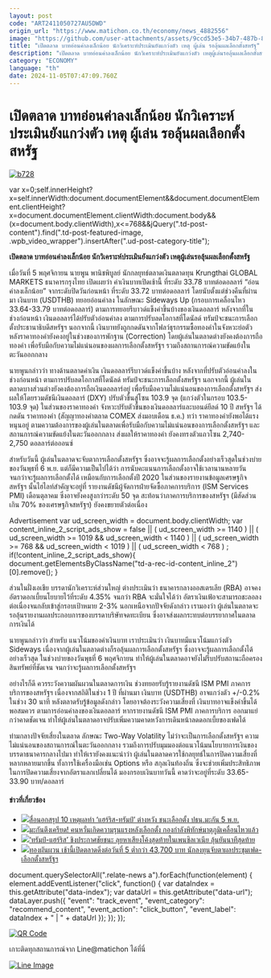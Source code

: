 ```yaml
---
layout: post
code: "ART2411050727AU5DWD"
origin_url: "https://www.matichon.co.th/economy/news_4882556"
image: "https://github.com/user-attachments/assets/9ccd53e5-34b7-487b-8692-e0262b68f0e1"
title: "เปิดตลาด บาทอ่อนค่าลงเล็กน้อย นักวิเคราะห์ประเมินยังแกว่งตัว เหตุ ผู้เล่น รอลุ้นผลเลือกตั้งสหรัฐ"
description: "เปิดตลาด บาทอ่อนค่าลงเล็กน้อย นักวิเคราะห์ประเมินยังแกว่งตัว เหตุผู้เล่นรอลุ้นผลเลือกตั้งสหรัฐ"
category: "ECONOMY"
language: "th"
date: 2024-11-05T07:47:09.760Z
---
```


# เปิดตลาด บาทอ่อนค่าลงเล็กน้อย นักวิเคราะห์ประเมินยังแกว่งตัว เหตุ ผู้เล่น รอลุ้นผลเลือกตั้งสหรัฐ

[![](https://www.matichon.co.th/wp-content/uploads/2024/11/b728.jpg "b728")](https://www.matichon.co.th/wp-content/uploads/2024/11/b728.jpg)

var x=0;self.innerHeight?x=self.innerWidth:document.documentElement&&document.documentElement.clientHeight?x=document.documentElement.clientWidth:document.body&&(x=document.body.clientWidth),x<=768&&jQuery(".td-post-content").find(".td-post-featured-image, .wpb\_video\_wrapper").insertAfter(".ud-post-category-title");

**เปิดตลาด บาทอ่อนค่าลงเล็กน้อย นักวิเคราะห์ประเมินยังแกว่งตัว เหตุผู้เล่นรอลุ้นผลเลือกตั้งสหรัฐ**

เมื่อวันที่ 5 พฤศจิกายน นายพูน พานิชพิบูลย์ นักกลยุทธ์ตลาดเงินตลาดทุน Krungthai GLOBAL MARKETS ธนาคารกรุงไทย เปิดเผยว่า ค่าเงินบาทเปิดเช้านี้ ที่ระดับ 33.78 บาทต่อดอลลาร์ “อ่อนค่าลงเล็กน้อย” จากระดับปิดวันก่อนหน้า ที่ระดับ 33.72 บาทต่อดอลลาร์ โดยนับตั้งแต่ช่วงคืนที่ผ่านมา เงินบาท (USDTHB) ทยอยอ่อนค่าลง ในลักษณะ Sideways Up (กรอบการเคลื่อนไหว 33.64-33.79 บาทต่อดอลลาร์) ตามการทยอยรีบาวด์แข็งค่าขึ้นบ้างของเงินดอลลาร์ หลังจากที่ในช่วงก่อนหน้า เงินดอลลาร์ได้ปรับตัวอ่อนค่าลง ตามการปรับลดโอกาสที่โดนัลด์ ทรัมป์จะชนะการเลือกตั้งประธานาธิบดีสหรัฐฯ นอกจากนี้ เงินบาทยังถูกกดดันจากโฟลว์ธุรกรรมซื้อทองคำในจังหวะย่อตัว หลังราคาทองคำยังคงอยู่ในช่วงของการพักฐาน (Correction) โดยผู้เล่นในตลาดต่างยังคงต้องการถือทองคำ เพื่อรับมือกับความไม่แน่นอนของผลการเลือกตั้งสหรัฐฯ รวมถึงสถานการณ์ความขัดแย้งในตะวันออกกลาง

นายพูนกล่าวว่า ทางด้านตลาดค่าเงิน เงินดอลลาร์รีบาวด์แข็งค่าขึ้นบ้าง หลังจากที่ปรับตัวอ่อนค่าลงในช่วงก่อนหน้า ตามการปรับลดโอกาสที่โดนัลด์ ทรัมป์จะชนะการเลือกตั้งสหรัฐฯ นอกจากนี้ ผู้เล่นในตลาดบางส่วนต่างยังคงต้องการถือเงินดอลลาร์อยู่ เพื่อรับมือความไม่แน่นอนของการเลือกตั้งสหรัฐฯ ส่งผลให้โดยรวมดัชนีเงินดอลลาร์ (DXY) ปรับตัวขึ้นสู่โซน 103.9 จุด (แกว่งตัวในกรอบ 103.5-103.9 จุด) ในส่วนของราคาทองคำ จังหวะปรับตัวขึ้นของเงินดอลลาร์และบอนด์ยีลด์ 10 ปี สหรัฐฯ ได้กดดัน ราคาทองคำ (สัญญาทองคำตลาด COMEX ส่งมอบเดือน ธ.ค.) ทว่า ราคาทองคำยังพอได้แรงหนุนอยู่ ตามความต้องการของผู้เล่นในตลาดเพื่อรับมือกับความไม่แน่นอนของการเลือกตั้งสหรัฐฯ และสถานการณ์ความขัดแย้งในตะวันออกกลาง ส่งผลให้ราคาทองคำ ยังคงทรงตัวแถวโซน 2,740-2,750 ดอลลาร์ต่อออนซ์

สำหรับวันนี้ ผู้เล่นในตลาดจะจับตาการเลือกตั้งสหรัฐฯ ซึ่งอาจจะรู้ผลการเลือกตั้งอย่างเร็วสุดในช่วงบ่ายของวันพุธที่ 6 พ.ย. แต่ก็มีความเป็นไปได้ว่า การนับคะแนนการเลือกตั้งอาจใช้เวลานานหลายวัน จนกว่าจะรู้ผลการเลือกตั้งได้ เหมือนกับการเลือกตั้งปี 2020 ในส่วนของรายงานข้อมูลเศรษฐกิจสหรัฐฯ นั้นไฮไลท์สำคัญจะอยู่ที่ รายงานดัชนีผู้จัดการฝ่ายจัดซื้อภาคการบริการ (ISM Services PMI) เดือนตุลาคม ซึ่งอาจยังคงสูงกว่าระดับ 50 จุด สะท้อนว่าภาคการบริการของสหรัฐฯ (มีสัดส่วนเกิน 70% ของเศรษฐกิจสหรัฐฯ) ยังคงขยายตัวต่อเนื่อง

Advertisement var ud\_screen\_width = document.body.clientWidth; var content\_inline\_2\_script\_ads\_show = false || ( ud\_screen\_width >= 1140 ) || ( ud\_screen\_width >= 1019 && ud\_screen\_width < 1140 ) || ( ud\_screen\_width >= 768 && ud\_screen\_width < 1019 ) || ( ud\_screen\_width < 768 ) ; if(!content\_inline\_2\_script\_ads\_show){ document.getElementsByClassName("td-a-rec-id-content\_inline\_2")\[0\].remove(); }

ส่วนในฝั่งเอเชีย บรรดานักวิเคราะห์ส่วนใหญ่ ต่างประเมินว่า ธนาคารกลางออสเตรเลีย (RBA) อาจคงอัตราดอกเบี้ยนโยบายไว้ที่ระดับ 4.35% จนกว่า RBA จะมั่นใจได้ว่า อัตราเงินเฟ้อจะสามารถชะลอลงต่อเนื่องจนกลับเข้าสู่กรอบเป้าหมาย 2-3% นอกเหนือจากปัจจัยดังกล่าว เรามองว่า ผู้เล่นในตลาดจะรอลุ้นรายงานผลประกอบการของบรรดาบริษัทจดทะเบียน ซึ่งอาจส่งผลกระทบต่อบรรยากาศในตลาดการเงินได้

นายพูนกล่าวว่า สำหรับ แนวโน้มของค่าเงินบาท เราประเมินว่า เงินบาทมีแนวโน้มแกว่งตัว Sideways เนื่องจากผู้เล่นในตลาดต่างก็รอลุ้นผลการเลือกตั้งสหรัฐฯ ซึ่งอาจจะรู้ผลการเลือกตั้งได้อย่างเร็วสุด ในช่วงบ่ายของวันพุธที่ 6 พฤศจิกายน ทำให้ผู้เล่นในตลาดอาจยังไม่รีบปรับสถานะถือครองสินทรัพย์ที่ชัดเจน จนกว่าจะรู้ผลการเลือกตั้งสหรัฐฯ

อย่างไรก็ดี ควรระวังความผันผวนในตลาดการเงิน ช่วงทยอยรับรู้รายงานดัชนี ISM PMI ภาคการบริการของสหรัฐฯ เนื่องจากสถิติในช่วง 1 ปี ที่ผ่านมา เงินบาท (USDTHB) อาจแกว่งตัว +/-0.2% ในช่วง 30 นาที หลังตลาดรับรู้ข้อมูลดังกล่าว โดยอาจต้องระวังความเสี่ยงที่ เงินบาทอาจแข็งค่าขึ้นได้พอสมควร ตามการอ่อนค่าลงของเงินดอลลาร์ หากรายงานดัชนี ISM PMI ภาคการบริการ ออกมาแย่กว่าคาดชัดเจน ทำให้ผู้เล่นในตลาดอาจปรับเพิ่มความคาดหวังการเดินหน้าลดดอกเบี้ยของเฟดได้

ท่ามกลางปัจจัยเสี่ยงในตลาด ลักษณะ Two-Way Volatility ไม่ว่าจะเป็นการเลือกตั้งสหรัฐฯ ความไม่แน่นอนของสถานการณ์ในตะวันออกกลาง รวมถึงการปรับมุมมองต่อแนวโน้มนโยบายการเงินของบรรดาธนาคารกลางไปมา ทำให้เรายังคงแนะนำว่า ผู้เล่นในตลาดควรใช้กลยุทธ์ในการปิดความเสี่ยงที่หลากหลายมากขึ้น ทั้งการใช้เครื่องมือเช่น Options หรือ สกุลเงินท้องถิ่น ซึ่งจะช่วยเพิ่มประสิทธิภาพในการปิดความเสี่ยงจากอัตราแลกเปลี่ยนได้ มองกรอบเงินบาทวันนี้ คาดว่าจะอยู่ที่ระดับ 33.65-33.90 บาท/ดอลลาร์

#### ข่าวที่เกี่ยวข้อง

*   [![](https://www.matichon.co.th/wp-content/uploads/2024/11/10tj.jpg)สื่อนอกสรุป 10 เหตุผลทำ ‘แฮร์ริส-ทรัมป์’ ต่างหวัง ชนะเลือกตั้ง ปธน.มะกัน 5 พ.ย.](https://www.matichon.co.th/foreign/news_4882632)
*   [![](https://www.matichon.co.th/wp-content/uploads/2024/11/728-AFP__20241105__36LK2DZ__v1__HighRes__UsVoteDisinformationSecurityArizona.jpg)มะกันตึงเครียด! คนหวั่นเกิดความรุนแรงหลังเลือกตั้ง กองกำลังพิทักษ์มาตุภูมิเคลื่อนไหวแล้ว](https://www.matichon.co.th/foreign/news_4882675)
*   [![](https://www.matichon.co.th/wp-content/uploads/2024/11/thus.jpg)‘ทรัมป์-แฮร์ริส’ ชิงประกาศชัยชนะ ลุยหาเสียงโค้งสุดท้ายในเพนซิลเวเนีย ลุ้นยันนาทีสุดท้าย](https://www.matichon.co.th/foreign/news_4882572)
*   [![](https://www.matichon.co.th/wp-content/uploads/2024/11/gg728-2.jpg)ทองผันผวน เช้านี้เปิดตลาดดิ่งต่อวันที่ 5 ต่ำกว่า 43,700 บาท นักลงทุนจับตาผลประชุมเฟด-เลือกตั้งสหรัฐฯ](https://www.matichon.co.th/economy/news_4882601)

document.querySelectorAll(".relate-news a").forEach(function(element) { element.addEventListener("click", function() { var dataIndex = this.getAttribute("data-index"); var dataUrl = this.getAttribute("data-url"); dataLayer.push({ "event": "track\_event", "event\_category": "recommend\_content", "event\_action": "click\_button", "event\_label": dataIndex + " | " + dataUrl }); }); });

[![QR Code](https://www.matichon.co.th/wp-content/uploads/2023/07/wob1371z.jpg)](https://lin.ee/ht0nDxX)

เกาะติดทุกสถานการณ์จาก Line@matichon ได้ที่นี่

[![Line Image](https://www.matichon.co.th/wp-content/uploads/2023/07/th.png)](https://lin.ee/ht0nDxX)